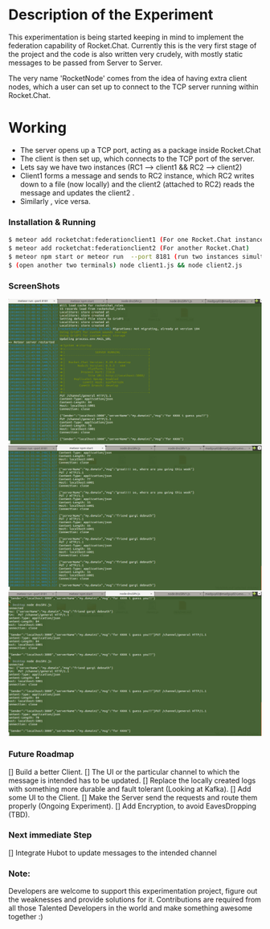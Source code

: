# Description of the Experiment

This experimentation is being started keeping in mind to implement the federation capability of Rocket.Chat. Currently this is the very first stage of the project and the code is also written very crudely, with mostly static messages to be passed from Server to Server.

The very name 'RocketNode' comes from the idea of having extra client nodes, which a user can set up to connect to the TCP server running within Rocket.Chat.


# Working

  - The server opens up a TCP port, acting as a package inside Rocket.Chat
  - The client is then set up, which connects to the TCP port of the server.
  - Lets say we have two instances (RC1 --> client1 &&  RC2  --> client2)
  - Client1 forms a message and sends to RC2 instance, which RC2 writes down to a file (now locally) and the client2 (attached to RC2) reads the message and updates the client2 .
  - Similarly , vice versa.


### Installation & Running

```sh
$ meteor add rocketchat:federationclient1 (For one Rocket.Chat instance)
$ meteor add rocketchat:federationclient2 (For another Rocket.Chat)
$ meteor npm start or meteor run  --port 8181 (run two instances simultaneously)
$ (open another two terminals) node client1.js && node client2.js
```


### ScreenShots

![ScreenShot-1](https://github.com/madguy02/RocketNode/blob/develop/screenshot-1.png)
![ScreenShot-2](https://github.com/madguy02/RocketNode/blob/develop/screenshot-2.png)
![ScreenShot-3](https://github.com/madguy02/RocketNode/blob/develop/screenshot-3.png)


### Future Roadmap

[] Build a better Client.
[] The UI or the particular channel to which the message is intended has to be updated.
[] Replace the locally created logs with something more durable and fault tolerant (Looking at Kafka).
[] Add some UI to the Client.
[] Make the Server send the requests and route them properly (Ongoing Experiment).
[] Add Encryption, to avoid EavesDropping (TBD).


### Next immediate Step

[] Integrate Hubot to update messages to the intended channel

### Note:

Developers are welcome to support this experimentation project, figure out the weaknesses and provide solutions for it.
Contributions are required from all those Talented Developers in the world and make something awesome together :)

